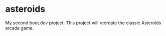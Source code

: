 # asteroids

My second boot.dev project. This project will recreate the classic Asteroids arcade game.
